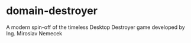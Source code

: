 # domain-destroyer
A modern spin-off of the timeless Desktop Destroyer game developed by Ing. Miroslav Nemecek

